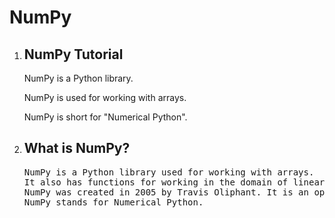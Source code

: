 # NumPy
<!DOCTYPE html>
<html>
<body>
    <ol>
        <li>
            <h2>NumPy Tutorial</h2>
            <p>NumPy is a Python library.</p>
            <p>NumPy is used for working with arrays.</p>
            <p>NumPy is short for "Numerical Python".</p>
        </li>
        <li>
            <h2>What is NumPy?</h2>
            <pre>
NumPy is a Python library used for working with arrays.
It also has functions for working in the domain of linear algebra, Fourier transform, and matrices.
NumPy was created in 2005 by Travis Oliphant. It is an open source project and you can use it freely.
NumPy stands for Numerical Python.
            </pre>
        </li>
    </ol>
</body>
</html>
